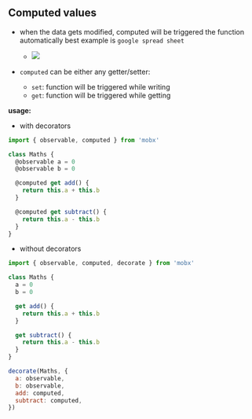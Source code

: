 ## Computed values

- when the data gets modified, computed will be triggered the function automatically
  best example is `google spread sheet`

  - ![](https://cra2ycoder.sirv.com/tutorial-mobx/computed_mobx.gif)

- `computed` can be either any getter/setter:
  - `set`: function will be triggered while writing
  - `get`: function will be triggered while getting

**usage:**

- with decorators

```js
import { observable, computed } from 'mobx'

class Maths {
  @observable a = 0
  @observable b = 0

  @computed get add() {
    return this.a + this.b
  }

  @computed get subtract() {
    return this.a - this.b
  }
}
```

- without decorators

```js
import { observable, computed, decorate } from 'mobx'

class Maths {
  a = 0
  b = 0

  get add() {
    return this.a + this.b
  }

  get subtract() {
    return this.a - this.b
  }
}

decorate(Maths, {
  a: observable,
  b: observable,
  add: computed,
  subtract: computed,
})
```
